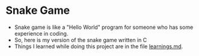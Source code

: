 # Snake Game
- Snake game is like a "Hello World" program for someone who has some experience in coding.
- So, here is my version of the snake game written in C
- Things I learned while doing this project are in the file [learnings.md](https://github.com/Anurag404OpenSourceRules/snake-game/blob/main/learnings.md).